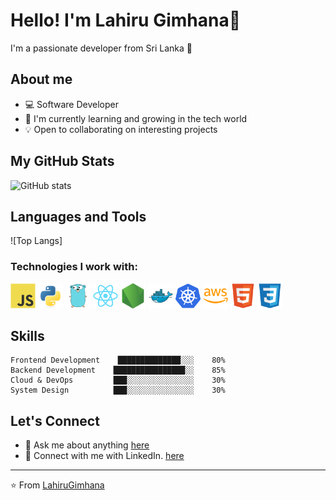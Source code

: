 # Hello! I'm Lahiru Gimhana👋

I'm a passionate developer from Sri Lanka 🌟

## About me

- 💻 Software Developer
- 🌱 I'm currently learning and growing in the tech world
- 💡 Open to collaborating on interesting projects

## My GitHub Stats

![GitHub stats](https://github-readme-stats.vercel.app/api?username=LahiruGimhana&show_icons=true&theme=dark)

## Languages and Tools

![Top Langs]

### Technologies I work with:
<p>
<img src="https://raw.githubusercontent.com/devicons/devicon/master/icons/javascript/javascript-original.svg" width="40" height="40"/>
<img src="https://raw.githubusercontent.com/devicons/devicon/master/icons/python/python-original.svg" width="40" height="40"/>
<img src="https://raw.githubusercontent.com/devicons/devicon/master/icons/go/go-original.svg" width="40" height="40"/>
<img src="https://raw.githubusercontent.com/devicons/devicon/master/icons/react/react-original.svg" width="40" height="40"/>
<img src="https://raw.githubusercontent.com/devicons/devicon/master/icons/nodejs/nodejs-original.svg" width="40" height="40"/>
<img src="https://raw.githubusercontent.com/devicons/devicon/master/icons/docker/docker-original.svg" width="40" height="40"/>
<img src="https://raw.githubusercontent.com/devicons/devicon/master/icons/kubernetes/kubernetes-plain.svg" width="40" height="40"/>
<img src="https://raw.githubusercontent.com/devicons/devicon/master/icons/amazonwebservices/amazonwebservices-plain-wordmark.svg" width="40" height="40"/>
<img src="https://raw.githubusercontent.com/devicons/devicon/master/icons/html5/html5-original.svg" width="40" height="40"/>
<img src="https://raw.githubusercontent.com/devicons/devicon/master/icons/css3/css3-original.svg" width="40" height="40"/>
</p>

## Skills
```text
Frontend Development    ██████████████░░░    80%
Backend Development    ████████████████░░    85%
Cloud & DevOps         ███░░░░░░░░░░░░░░░    30%
System Design          ███░░░░░░░░░░░░░░░    30%
```

## Let's Connect
- 💬 Ask me about anything [here](https://github.com/LahiruGimhana/LahiruGimhana/issues)
- 💬 Connect with me with LinkedIn. [here](https://www.linkedin.com/in/lahiru-gimhana/)
---
⭐️ From [LahiruGimhana](https://github.com/LahiruGimhana)

